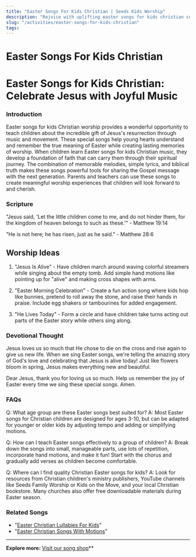 ```yaml
---
title: "Easter Songs For Kids Christian | Seeds Kids Worship"
description: "Rejoice with uplifting easter songs for kids christian celebrating Jesus' resurrection. Easter worship resources for kids and Sunday school."
slug: "/activities/easter-songs-for-kids-christian"
tags:
---
```


# Easter Songs For Kids Christian

# Easter Songs for Kids Christian: Celebrate Jesus with Joyful Music

### Introduction
Easter songs for kids Christian worship provides a wonderful opportunity to teach children about the incredible gift of Jesus's resurrection through music and movement. These special songs help young hearts understand and remember the true meaning of Easter while creating lasting memories of worship. When children learn Easter songs for kids Christian music, they develop a foundation of faith that can carry them through their spiritual journey. The combination of memorable melodies, simple lyrics, and biblical truth makes these songs powerful tools for sharing the Gospel message with the next generation. Parents and teachers can use these songs to create meaningful worship experiences that children will look forward to and cherish.

### Scripture
"Jesus said, 'Let the little children come to me, and do not hinder them, for the kingdom of heaven belongs to such as these.'" - Matthew 19:14

"He is not here; he has risen, just as he said." - Matthew 28:6

## Worship Ideas
1. "Jesus Is Alive" - Have children march around waving colorful streamers while singing about the empty tomb. Add simple hand motions like pointing up for "alive" and making cross shapes with arms.

2. "Easter Morning Celebration" - Create a fun action song where kids hop like bunnies, pretend to roll away the stone, and raise their hands in praise. Include egg shakers or tambourines for added engagement.

3. "He Lives Today" - Form a circle and have children take turns acting out parts of the Easter story while others sing along.

### Devotional Thought
Jesus loves us so much that He chose to die on the cross and rise again to give us new life. When we sing Easter songs, we're telling the amazing story of God's love and celebrating that Jesus is alive today! Just like flowers bloom in spring, Jesus makes everything new and beautiful.

Dear Jesus, thank you for loving us so much. Help us remember the joy of Easter every time we sing these special songs. Amen.

### FAQs
Q: What age group are these Easter songs best suited for?
A: Most Easter songs for Christian children are designed for ages 3-10, but can be adapted for younger or older kids by adjusting tempo and adding or simplifying motions.

Q: How can I teach Easter songs effectively to a group of children?
A: Break down the songs into small, manageable parts, use lots of repetition, incorporate hand motions, and make it fun! Start with the chorus and gradually add verses as children become comfortable.

Q: Where can I find quality Christian Easter songs for kids?
A: Look for resources from Christian children's ministry publishers, YouTube channels like Seeds Family Worship or Kids on the Move, and your local Christian bookstore. Many churches also offer free downloadable materials during Easter season.

### Related Songs

- "[Easter Christian Lullabies For Kids](/activities/easter-christian-lullabies-for-kids/)"
- "[Easter Christian Songs With Motions](/activities/easter-christian-songs-with-motions/)"

---

**Explore more:** [Visit our song shop](https://seedskidsworship.com/shop)**

<!-- Schema Markup -->
<script type="application/ld+json">
{
  "@context": "https://schema.org",
  "@type": "MusicRecording",
  "name": "Easter Songs For Kids Christian",
  "byArtist": {
    "@type": "MusicGroup",
    "name": "Seeds Kids Worship"
  },
  "isFamilyFriendly": true,
  "url": "https://seedskidsworship.com/activities/easter-songs-for-kids-christian/"
}
</script>